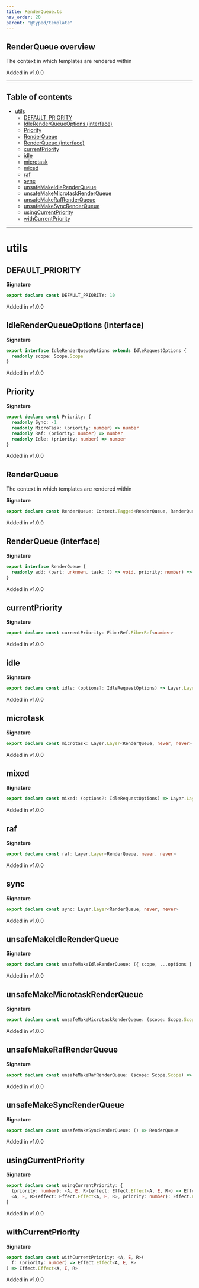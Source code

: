 ```yaml
---
title: RenderQueue.ts
nav_order: 20
parent: "@typed/template"
---
```


## RenderQueue overview

The context in which templates are rendered within

Added in v1.0.0

---

<h2 class="text-delta">Table of contents</h2>

- [utils](#utils)
  - [DEFAULT_PRIORITY](#default_priority)
  - [IdleRenderQueueOptions (interface)](#idlerenderqueueoptions-interface)
  - [Priority](#priority)
  - [RenderQueue](#renderqueue)
  - [RenderQueue (interface)](#renderqueue-interface)
  - [currentPriority](#currentpriority)
  - [idle](#idle)
  - [microtask](#microtask)
  - [mixed](#mixed)
  - [raf](#raf)
  - [sync](#sync)
  - [unsafeMakeIdleRenderQueue](#unsafemakeidlerenderqueue)
  - [unsafeMakeMicrotaskRenderQueue](#unsafemakemicrotaskrenderqueue)
  - [unsafeMakeRafRenderQueue](#unsafemakerafrenderqueue)
  - [unsafeMakeSyncRenderQueue](#unsafemakesyncrenderqueue)
  - [usingCurrentPriority](#usingcurrentpriority)
  - [withCurrentPriority](#withcurrentpriority)

---

# utils

## DEFAULT_PRIORITY

**Signature**

```ts
export declare const DEFAULT_PRIORITY: 10
```

Added in v1.0.0

## IdleRenderQueueOptions (interface)

**Signature**

```ts
export interface IdleRenderQueueOptions extends IdleRequestOptions {
  readonly scope: Scope.Scope
}
```

Added in v1.0.0

## Priority

**Signature**

```ts
export declare const Priority: {
  readonly Sync: -1
  readonly MicroTask: (priority: number) => number
  readonly Raf: (priority: number) => number
  readonly Idle: (priority: number) => number
}
```

Added in v1.0.0

## RenderQueue

The context in which templates are rendered within

**Signature**

```ts
export declare const RenderQueue: Context.Tagged<RenderQueue, RenderQueue>
```

Added in v1.0.0

## RenderQueue (interface)

**Signature**

```ts
export interface RenderQueue {
  readonly add: (part: unknown, task: () => void, priority: number) => Effect.Effect<void, never, Scope.Scope>
}
```

Added in v1.0.0

## currentPriority

**Signature**

```ts
export declare const currentPriority: FiberRef.FiberRef<number>
```

Added in v1.0.0

## idle

**Signature**

```ts
export declare const idle: (options?: IdleRequestOptions) => Layer.Layer<RenderQueue>
```

Added in v1.0.0

## microtask

**Signature**

```ts
export declare const microtask: Layer.Layer<RenderQueue, never, never>
```

Added in v1.0.0

## mixed

**Signature**

```ts
export declare const mixed: (options?: IdleRequestOptions) => Layer.Layer<RenderQueue>
```

Added in v1.0.0

## raf

**Signature**

```ts
export declare const raf: Layer.Layer<RenderQueue, never, never>
```

Added in v1.0.0

## sync

**Signature**

```ts
export declare const sync: Layer.Layer<RenderQueue, never, never>
```

Added in v1.0.0

## unsafeMakeIdleRenderQueue

**Signature**

```ts
export declare const unsafeMakeIdleRenderQueue: ({ scope, ...options }: IdleRenderQueueOptions) => RenderQueue
```

Added in v1.0.0

## unsafeMakeMicrotaskRenderQueue

**Signature**

```ts
export declare const unsafeMakeMicrotaskRenderQueue: (scope: Scope.Scope) => RenderQueue
```

Added in v1.0.0

## unsafeMakeRafRenderQueue

**Signature**

```ts
export declare const unsafeMakeRafRenderQueue: (scope: Scope.Scope) => RenderQueue
```

Added in v1.0.0

## unsafeMakeSyncRenderQueue

**Signature**

```ts
export declare const unsafeMakeSyncRenderQueue: () => RenderQueue
```

Added in v1.0.0

## usingCurrentPriority

**Signature**

```ts
export declare const usingCurrentPriority: {
  (priority: number): <A, E, R>(effect: Effect.Effect<A, E, R>) => Effect.Effect<A, E, R>
  <A, E, R>(effect: Effect.Effect<A, E, R>, priority: number): Effect.Effect<A, E, R>
}
```

Added in v1.0.0

## withCurrentPriority

**Signature**

```ts
export declare const withCurrentPriority: <A, E, R>(
  f: (priority: number) => Effect.Effect<A, E, R>
) => Effect.Effect<A, E, R>
```

Added in v1.0.0
